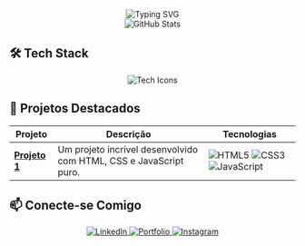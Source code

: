 <div align="center">
  <img src="https://readme-typing-svg.demolab.com?font=Fira+Code&weight=600&size=26&pause=1000&color=58A6FF&center=true&vCenter=true&width=500&lines=Olá%2C+eu+sou+Pytwer!;Desenvolvedor+Front-End;Apaixonado+por+Programação+%3C3" alt="Typing SVG" />
</div>
<div align="center">
  <img src="https://github-readme-stats.vercel.app/api?username=Pytwer&show_icons=true&theme=dark&hide_border=true&bg_color=0d1117&title_color=00ff00&icon_color=00ff00&text_color=ffffff" alt="GitHub Stats" />
</div>

## **🛠 Tech Stack**  

<div align="center">
  <img src="https://skillicons.dev/icons?i=html,css,js,python,figma,git,github,vscode" alt="Tech Icons" />
</div>

## **🚀 Projetos Destacados**  

| Projeto | Descrição | Tecnologias |  
|---------|-----------|-------------|  
| **[Projeto 1](https://desafio3-neon.vercel.app/)** | Um projeto incrível desenvolvido com HTML, CSS e JavaScript puro. | ![HTML5](https://img.shields.io/badge/-HTML5-E34F26?style=flat&logo=html5&logoColor=white) ![CSS3](https://img.shields.io/badge/-CSS3-1572B6?style=flat&logo=css3&logoColor=white) ![JavaScript](https://img.shields.io/badge/-JavaScript-F7DF1E?style=flat&logo=javascript&logoColor=black) |  




## **📫 Conecte-se Comigo**  

<div align="center">
  <a href="www.linkedin.com/in/pytwerdev">
    <img src="https://img.shields.io/badge/-LinkedIn-0077B5?style=for-the-badge&logo=linkedin&logoColor=white" alt="LinkedIn" />
  </a>
  <a href="https://meuportifoliopytwer.vercel.app"/>
    <img src="https://img.shields.io/badge/-Portfolio-FF7139?style=for-the-badge&logo=firefox&logoColor=white" alt="Portfolio" />
  </a>
  <a href="https://www.instagram.com/pytwer.dev/"> 
      <img src="https://img.shields.io/badge/-Instagram-E4405F?style=for-the-badge&logo=instagram&logoColor=white" alt="Instagram" /> 
  </a> 
</div>
